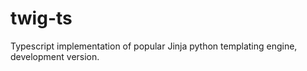 # twig-ts
Typescript implementation of popular Jinja python templating engine, development version.

